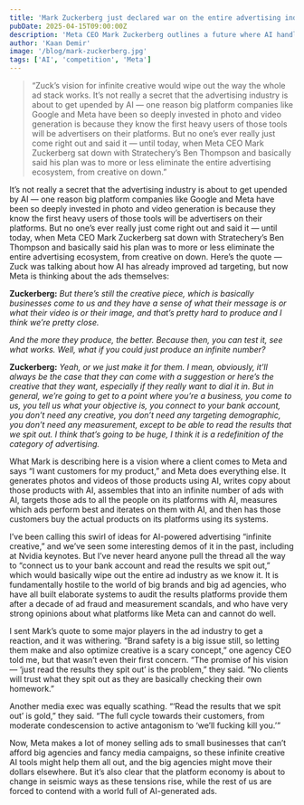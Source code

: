 ```yaml
---
title: 'Mark Zuckerberg just declared war on the entire advertising industry'
pubDate: 2025-04-15T09:00:00Z
description: 'Meta CEO Mark Zuckerberg outlines a future where AI handles all aspects of advertising, from creative generation to targeting and measurement, potentially eliminating the traditional ad ecosystem.'
author: 'Kaan Demir'
image: '/blog/mark-zuckerberg.jpg'
tags: ['AI', 'competition', 'Meta']
---
```


> “Zuck’s vision for infinite creative would wipe out the way the whole ad stack works. It’s not really a secret that the advertising industry is about to get upended by AI — one reason big platform companies like Google and Meta have been so deeply invested in photo and video generation is because they know the first heavy users of those tools will be advertisers on their platforms. But no one’s ever really just come right out and said it — until today, when Meta CEO Mark Zuckerberg sat down with Stratechery’s Ben Thompson and basically said his plan was to more or less eliminate the entire advertising ecosystem, from creative on down.”

It’s not really a secret that the advertising industry is about to get upended by AI — one reason big platform companies like Google and Meta have been so deeply invested in photo and video generation is because they know the first heavy users of those tools will be advertisers on their platforms. But no one’s ever really just come right out and said it — until today, when Meta CEO Mark Zuckerberg sat down with Stratechery’s Ben Thompson and basically said his plan was to more or less eliminate the entire advertising ecosystem, from creative on down. Here’s the quote — Zuck was talking about how AI has already improved ad targeting, but now Meta is thinking about the ads themselves:

**Zuckerberg:** *But there’s still the creative piece, which is basically businesses come to us and they have a sense of what their message is or what their video is or their image, and that’s pretty hard to produce and I think we’re pretty close.*

*And the more they produce, the better. Because then, you can test it, see what works. Well, what if you could just produce an infinite number?*

**Zuckerberg:** *Yeah, or we just make it for them. I mean, obviously, it’ll always be the case that they can come with a suggestion or here’s the creative that they want, especially if they really want to dial it in. But in general, we’re going to get to a point where you’re a business, you come to us, you tell us what your objective is, you connect to your bank account, you don’t need any creative, you don’t need any targeting demographic, you don’t need any measurement, except to be able to read the results that we spit out. I think that’s going to be huge, I think it is a redefinition of the category of advertising.*

What Mark is describing here is a vision where a client comes to Meta and says “I want customers for my product,” and Meta does everything else. It generates photos and videos of those products using AI, writes copy about those products with AI, assembles that into an infinite number of ads with AI, targets those ads to all the people on its platforms with AI, measures which ads perform best and iterates on them with AI, and then has those customers buy the actual products on its platforms using its systems.

I’ve been calling this swirl of ideas for AI-powered advertising “infinite creative,” and we’ve seen some interesting demos of it in the past, including at Nvidia keynotes. But I’ve never heard anyone pull the thread all the way to “connect us to your bank account and read the results we spit out,” which would basically wipe out the entire ad industry as we know it. It is fundamentally hostile to the world of big brands and big ad agencies, who have all built elaborate systems to audit the results platforms provide them after a decade of ad fraud and measurement scandals, and who have very strong opinions about what platforms like Meta can and cannot do well.

I sent Mark’s quote to some major players in the ad industry to get a reaction, and it was withering. “Brand safety is a big issue still, so letting them make and also optimize creative is a scary concept,” one agency CEO told me, but that wasn’t even their first concern. “The promise of his vision — ‘just read the results they spit out’ is the problem,” they said. “No clients will trust what they spit out as they are basically checking their own homework.”

Another media exec was equally scathing. “‘Read the results that we spit out’ is gold,” they said. “The full cycle towards their customers, from moderate condescension to active antagonism to ‘we’ll fucking kill you.’”

Now, Meta makes a lot of money selling ads to small businesses that can’t afford big agencies and fancy media campaigns, so these infinite creative AI tools might help them all out, and the big agencies might move their dollars elsewhere. But it’s also clear that the platform economy is about to change in seismic ways as these tensions rise, while the rest of us are forced to contend with a world full of AI-generated ads.